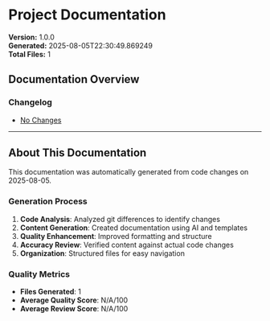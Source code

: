 # Project Documentation

**Version:** 1.0.0  
**Generated:** 2025-08-05T22:30:49.869249  
**Total Files:** 1

## Documentation Overview

### Changelog

- [No Changes](changelog/no-changes.md)

---

## About This Documentation

This documentation was automatically generated from code changes on 2025-08-05.

### Generation Process
1. **Code Analysis**: Analyzed git differences to identify changes
2. **Content Generation**: Created documentation using AI and templates
3. **Quality Enhancement**: Improved formatting and structure
4. **Accuracy Review**: Verified content against actual code changes
5. **Organization**: Structured files for easy navigation

### Quality Metrics
- **Files Generated**: 1
- **Average Quality Score**: N/A/100
- **Average Review Score**: N/A/100
